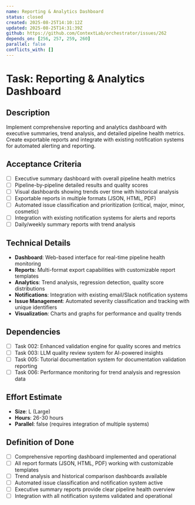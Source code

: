```yaml
---
name: Reporting & Analytics Dashboard
status: closed
created: 2025-08-25T14:10:12Z
updated: 2025-08-25T14:31:39Z
github: https://github.com/ContextLab/orchestrator/issues/262
depends_on: [256, 257, 259, 260]
parallel: false
conflicts_with: []
---
```


# Task: Reporting & Analytics Dashboard

## Description
Implement comprehensive reporting and analytics dashboard with executive summaries, trend analysis, and detailed pipeline health metrics. Create exportable reports and integrate with existing notification systems for automated alerting and reporting.

## Acceptance Criteria
- [ ] Executive summary dashboard with overall pipeline health metrics
- [ ] Pipeline-by-pipeline detailed results and quality scores
- [ ] Visual dashboards showing trends over time with historical analysis
- [ ] Exportable reports in multiple formats (JSON, HTML, PDF)
- [ ] Automated issue classification and prioritization (critical, major, minor, cosmetic)
- [ ] Integration with existing notification systems for alerts and reports
- [ ] Daily/weekly summary reports with trend analysis

## Technical Details
- **Dashboard**: Web-based interface for real-time pipeline health monitoring
- **Reports**: Multi-format export capabilities with customizable report templates
- **Analytics**: Trend analysis, regression detection, quality score distributions
- **Notifications**: Integration with existing email/Slack notification systems
- **Issue Management**: Automated severity classification and tracking with unique identifiers
- **Visualization**: Charts and graphs for performance and quality trends

## Dependencies
- [ ] Task 002: Enhanced validation engine for quality scores and metrics
- [ ] Task 003: LLM quality review system for AI-powered insights
- [ ] Task 005: Tutorial documentation system for documentation validation reporting
- [ ] Task 006: Performance monitoring for trend analysis and regression data

## Effort Estimate
- **Size**: L (Large)
- **Hours**: 26-30 hours
- **Parallel**: false (requires integration of multiple systems)

## Definition of Done
- [ ] Comprehensive reporting dashboard implemented and operational
- [ ] All report formats (JSON, HTML, PDF) working with customizable templates
- [ ] Trend analysis and historical comparison dashboards available
- [ ] Automated issue classification and notification system active
- [ ] Executive summary reports provide clear pipeline health overview
- [ ] Integration with all notification systems validated and operational
